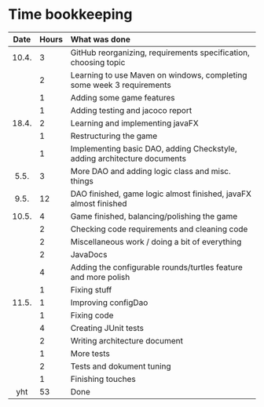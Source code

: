 # Time bookkeeping

| Date  | Hours | What was done |
| :----:|:------| :-----|
| 10.4. |  3    | GitHub reorganizing, requirements specification, choosing topic |
|       |  2    | Learning to use Maven on windows, completing some week 3 requirements |
|       |  1    | Adding some game features |
|       |  1    | Adding testing and jacoco report |
| 18.4. |  2    | Learning and implementing javaFX |
|       |  1    | Restructuring the game |
|       |  1    | Implementing basic DAO, adding Checkstyle, adding architecture documents |
|  5.5. |  3    | More DAO and adding logic class and misc. things |
|  9.5. | 12    | DAO finished, game logic almost finished, javaFX almost finished |
| 10.5. |  4    | Game finished, balancing/polishing the game |
|       |  2    | Checking code requirements and cleaning code |
|       |  2    | Miscellaneous work / doing a bit of everything |
|       |  2    | JavaDocs |
|       |  4    | Adding the configurable rounds/turtles feature and more polish |
|       |  1    | Fixing stuff |
| 11.5. |  1    | Improving configDao |
|       |  1    | Fixing code |
|       |  4    | Creating JUnit tests |
|       |  2    | Writing architecture document |
|       |  1    | More tests |
|       |  2    | Tests and dokument tuning |
|       |  1    | Finishing touches |
| yht   | 53    | Done | 
